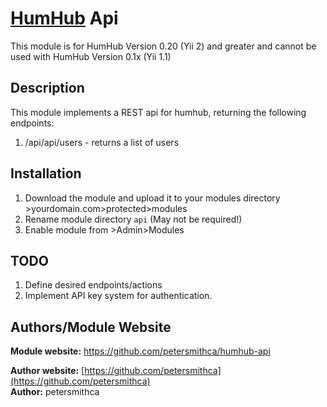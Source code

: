 # [HumHub](https://github.com/humhub/humhub) Api

This module is for HumHub Version 0.20 (Yii 2) and greater and cannot be used with HumHub Version 0.1x (Yii 1.1)

## Description

This module implements a REST api for humhub, returning the following endpoints:

1. /api/api/users - returns a list of users


## Installation
1. Download the module and upload it to your modules directory >yourdomain.com>protected>modules
2. Rename module directory ```api``` (May not be required!)
3. Enable module from >Admin>Modules

## TODO
1. Define desired endpoints/actions
2. Implement API key system for authentication.


## Authors/Module Website

__Module website:__ <https://github.com/petersmithca/humhub-api>  

__Author website:__ [https://github.com/petersmithca](https://github.com/petersmithca)    
__Author:__ petersmithca    
